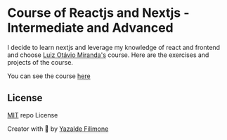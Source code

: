 # Course of Reactjs and Nextjs - Intermediate and Advanced

I decide to learn nextjs and leverage my knowledge of react and frontend and choose [Luiz Otávio Miranda's](https://www.youtube.com/c/Ot%C3%A1vioMiranda) course.
Here are the exercises and projects of the course.

You can see the course [here](https://www.udemy.com/course/curso-de-reactjs-nextjs-completo-do-basico-ao-avancado/)

## License

[MIT](https://github.com/yazaldefilimonepinto/course-of-reactjs-and-nextjs/blob/main/LICENSE) repo License

Creator with 💙 by [Yazalde Filimone](https://www.linkedin.com/in/yazalde-filimone/)
